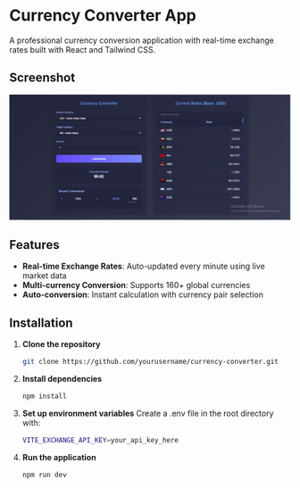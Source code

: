 # Currency Converter App

A professional currency conversion application with real-time exchange rates built with React and Tailwind CSS.

## Screenshot
![Currency Converter App Screenshot](https://github.com/Mzs786/Currency-Convertor/raw/main/assets/Screenshot.png)

## Features

- **Real-time Exchange Rates**: Auto-updated every minute using live market data
- **Multi-currency Conversion**: Supports 160+ global currencies
- **Auto-conversion**: Instant calculation with currency pair selection

## Installation

1. **Clone the repository**
   ```bash
   git clone https://github.com/yourusername/currency-converter.git

2. **Install dependencies**
   ```bash
   npm install

3. **Set up environment variables**
   Create a .env file in the root directory with:
   ```bash
   VITE_EXCHANGE_API_KEY=your_api_key_here
   
4. **Run the application**
   ```bash
   npm run dev
   
   
